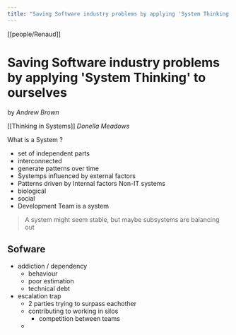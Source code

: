 ```yaml
---
title: "Saving Software industry problems by applying 'System Thinking' to ourselves"
---
```

[[people/Renaud]]
# Saving Software industry problems by applying 'System Thinking' to ourselves
by _Andrew Brown_

[[Thinking in Systems]] _Donella Meadows_

What is a System ?
- set of independent parts
- interconnected
- generate patterns over time
- Systemps influenced by external factors
- Patterns driven by Internal factors
Non-IT systems
- biological
- social
- Development Team is a system

>A system might seem stable, but maybe subsystems are balancing out


## Sofware

- addiction / dependency
	- behaviour
	- poor estimation
	- technical debt
- escalation trap
	- 2 parties trying to surpass eachother
	- contributing to working in silos
		- competition between teams
	- 

